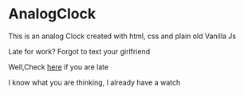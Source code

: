 # AnalogClock
This is an analog Clock created with html, css and plain old Vanilla Js
<p>Late for work? Forgot to text your girlfriend</p>
<p>Well,Check <a href="https://an-clock.netlify.app/">here<a/> if you are late</p>
<p> I know what you are thinking, I already have a watch</a>
